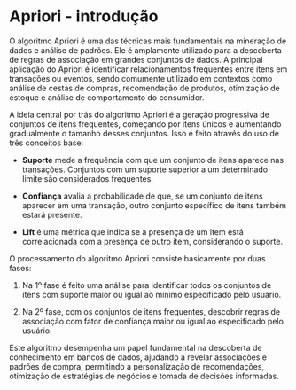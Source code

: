 # Apriori - introdução

O algoritmo Apriori é uma das técnicas mais fundamentais na mineração de dados e análise de padrões. Ele é amplamente utilizado para a descoberta de regras de associação em grandes conjuntos de dados. A principal aplicação do Apriori é identificar relacionamentos frequentes entre itens em transações ou eventos, sendo comumente utilizado em contextos como análise de cestas de compras, recomendação de produtos, otimização de estoque e análise de comportamento do consumidor.

A ideia central por trás do algoritmo Apriori é a geração progressiva de conjuntos de itens frequentes, começando por itens únicos e aumentando gradualmente o tamanho desses conjuntos. Isso é feito através do uso de três conceitos base:

- **Suporte** mede a frequência com que um conjunto de itens aparece nas transações. Conjuntos com um suporte superior a um determinado limite são considerados frequentes.

- **Confiança** avalia a probabilidade de que, se um conjunto de itens aparecer em uma transação, outro conjunto específico de itens também estará presente. 

- **Lift** é uma métrica que indica se a presença de um item está correlacionada com a presença de outro item, considerando o suporte.

O processamento do algoritmo Apriori consiste basicamente por duas fases:

1. Na 1º fase é feito uma análise para identificar todos os conjuntos de itens com suporte maior ou igual ao mínimo especificado pelo usuário.

2. Na 2º fase, com os conjuntos de itens frequentes, descobrir regras de associação com fator de confiança maior ou igual ao especificado pelo usuário.

Este algoritmo desempenha um papel fundamental na descoberta de conhecimento em bancos de dados, ajudando a revelar associações e padrões de compra, permitindo a personalização de recomendações, otimização de estratégias de negócios e tomada de decisões informadas.